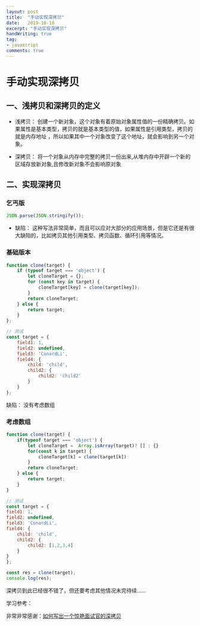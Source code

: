 ```yaml
---
layout: post
title:  "手动实现深拷贝"
date:   2019-10-10
excerpt: "手动实现深拷贝"
handWriting: true
tag:
- javascript
comments: true
---
```



# 手动实现深拷贝

## 一、浅拷贝和深拷贝的定义

* 浅拷贝： 创建一个新对象，这个对象有着原始对象属性值的一份精确拷贝。如果属性是基本类型，拷贝的就是基本类型的值，如果属性是引用类型，拷贝的就是内存地址 ，所以如果其中一个对象改变了这个地址，就会影响到另一个对象。

* 深拷贝： 将一个对象从内存中完整的拷贝一份出来,从堆内存中开辟一个新的区域存放新对象,且修改新对象不会影响原对象


## 二、实现深拷贝

### 乞丐版

```javascript
JSON.parse(JSON.stringify());
```

* 缺陷： 这种写法非常简单，而且可以应对大部分的应用场景，但是它还是有很大缺陷的，比如拷贝其他引用类型、拷贝函数、循环引用等情况。

### 基础版本

```javascript
function clone(target) {
    if (typeof target === 'object') {
        let cloneTarget = {};
        for (const key in target) {
            cloneTarget[key] = clone(target[key]);
        }
        return cloneTarget;
    } else {
        return target;
    }
};

// 测试
const target = {
    field1: 1,
    field2: undefined,
    field3: 'ConardLi',
    field4: {
        child: 'child',
        child2: {
            child2: 'child2'
        }
    }
};
```

缺陷： 没有考虑数组

### 考虑数组

```javascript
function clone(target) {
    if(typeof target === 'object') {
        let cloneTarget =  Array.isArray(target)? [] : {}
        for(const k in target) {
            cloneTarget[k] = clone(target[k])
        } 
        return cloneTarget;
    } else {
        return target;
    }
}

// 测试
const target = {
field1: 1,
field2: undefined,
field3: 'ConardLi',
field4: {
    child: 'child',
    child2: {
        child2: [1,2,3,4]
    }
}
};

const res = clone(target);
console.log(res);
```

深拷贝到此已经很不错了，但还要考虑其他情况未完待续……








学习参考：

非常非常感谢：[如何写出一个惊艳面试官的深拷贝](http://www.conardli.top/blog/article/JS%E8%BF%9B%E9%98%B6/%E5%A6%82%E4%BD%95%E5%86%99%E5%87%BA%E4%B8%80%E4%B8%AA%E6%83%8A%E8%89%B3%E9%9D%A2%E8%AF%95%E5%AE%98%E7%9A%84%E6%B7%B1%E6%8B%B7%E8%B4%9D.html)



